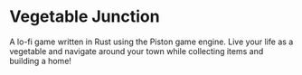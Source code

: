 # Vegetable Junction
A lo-fi game written in Rust using the Piston game engine. Live your life as a vegetable and navigate around your town while collecting items and building a home!
